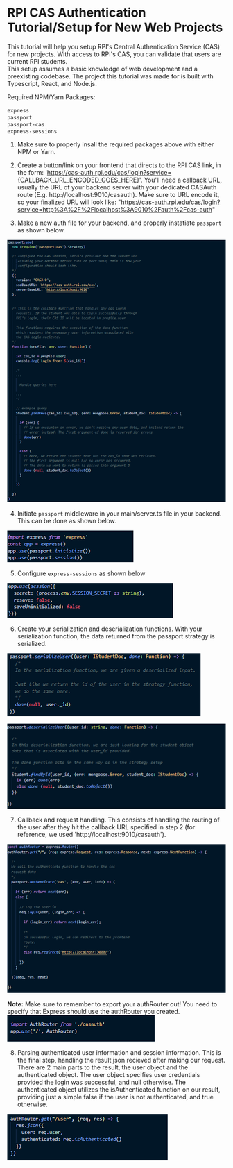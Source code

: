 # RPI CAS Authentication Tutorial/Setup for New Web Projects

This tutorial will help you setup RPI's Central Authentication Service (CAS) for new projects.  With access to RPI's CAS, you can validate that users are current RPI students.  
This setup assumes a basic knowledge of web development and a preexisting codebase.  The project this tutorial was made for is built with Typescript, React, and Node.js.

Required NPM/Yarn Packages:

    express
    passport
    passport-cas
    express-sessions

1. Make sure to properly insall the required packages above with either NPM or Yarn.

2.  Create a button/link on your frontend that directs to the RPI CAS link, in the form: 'https://cas-auth.rpi.edu/cas/login?service= {CALLBACK_URL_ENCODED_GOES_HERE}'.  You'll need a callback URL, usually the URL of your backend server with your
dedicated CASAuth route (E.g. http://localhost:9010/casauth).  Make sure to URL encode it, so your finalized URL will look like: "https://cas-auth.rpi.edu/cas/login?service=http%3A%2F%2Flocalhost%3A9010%2Fauth%2Fcas-auth" 

3. Make a new auth file for your backend, and properly instatiate `passport` as shown below.

![passport-setup](/img/passport_setup.png)

4. Initiate `passport` middleware in your main/server.ts file in your backend.  This can be done as shown below.

![server-passport-setup](/img/server_passport_setup.png)

5. Configure `express-sessions` as shown below

![express-sessions-setup](/img/express_sessions_setup.png)

6. Create your serialization and deserialization functions.  With your serialization function, the data returned from the passport strategy is serialized.

![serialization](/img/serialize.png)

![deserialization](/img/deserialize.png)

7. Callback and request handling.  This consists of handling the routing of the user after they hit the callback URL specified in step 2 (for reference, we used 'http://localhost:9010/casauth').

![request](/img/request.png)


**Note:** Make sure to remember to export your authRouter out! You need to specify that Express should use the authRouter you created.
![authout](/img/authout.png)

8. Parsing authenticated user information and session information.  This is the final step, handling the result json recieved after making our request.  There are 2 main parts to the result, the user object and the authenticated object.  The user object specifies user credentials provided the login was successful, and null otherwise.  The authenticated object utilizes the isAuthenticated function on our result, providing just a simple false if the user is not authenticated, and true otherwise.

![authparse](/img/authparse.png)
